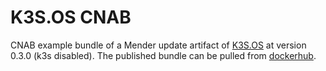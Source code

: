 # K3S.OS CNAB

CNAB example bundle of a Mender update artifact of [K3S.OS](https://github.com/Foundato/K3S-OS) at version 0.3.0 (k3s disabled). The published bundle can be pulled from [dockerhub](https://hub.docker.com/repository/docker/dseifert/k3s-os).